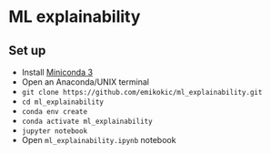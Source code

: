 # ML explainability

## Set up

- Install [Miniconda 3](https://docs.conda.io/en/latest/miniconda.html)
- Open an Anaconda/UNIX terminal
- `git clone https://github.com/emikokic/ml_explainability.git`
- `cd ml_explainability`
- `conda env create`
- `conda activate ml_explainability`
- `jupyter notebook`
- Open `ml_explainability.ipynb` notebook